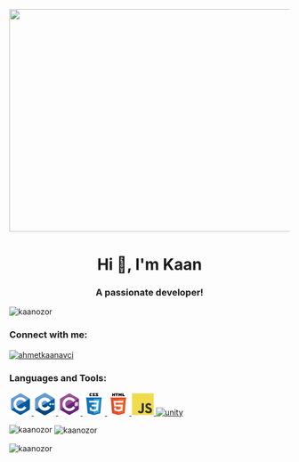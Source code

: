 <img src="https://github.com/user-attachments/assets/bafab48c-5d86-4429-b8df-746a7e6eee50" width="900" height="400" />

<h1 align="center">Hi 👋, I'm Kaan</h1>
<h3 align="center">A passionate developer!</h3>

<p align="left"> <img src="https://komarev.com/ghpvc/?username=kaanozor&label=Profile%20views&color=0e75b6&style=flat" alt="kaanozor" /> </p>



<h3 align="left">Connect with me:</h3>
<p align="left">
<a href="https://linkedin.com/in/ahmetkaanavci" target="blank"><img align="center" src="https://raw.githubusercontent.com/rahuldkjain/github-profile-readme-generator/master/src/images/icons/Social/linked-in-alt.svg" alt="ahmetkaanavci" height="30" width="40" /></a>
</p>

<h3 align="left">Languages and Tools:</h3>
<p align="left"> <a href="https://www.cprogramming.com/" target="_blank" rel="noreferrer"> <img src="https://raw.githubusercontent.com/devicons/devicon/master/icons/c/c-original.svg" alt="c" width="40" height="40"/> </a> <a href="https://www.w3schools.com/cpp/" target="_blank" rel="noreferrer"> <img src="https://raw.githubusercontent.com/devicons/devicon/master/icons/cplusplus/cplusplus-original.svg" alt="cplusplus" width="40" height="40"/> </a> <a href="https://www.w3schools.com/cs/" target="_blank" rel="noreferrer"> <img src="https://raw.githubusercontent.com/devicons/devicon/master/icons/csharp/csharp-original.svg" alt="csharp" width="40" height="40"/> </a> <a href="https://www.w3schools.com/css/" target="_blank" rel="noreferrer"> <img src="https://raw.githubusercontent.com/devicons/devicon/master/icons/css3/css3-original-wordmark.svg" alt="css3" width="40" height="40"/> </a> <a href="https://www.w3.org/html/" target="_blank" rel="noreferrer"> <img src="https://raw.githubusercontent.com/devicons/devicon/master/icons/html5/html5-original-wordmark.svg" alt="html5" width="40" height="40"/> </a> <a href="https://developer.mozilla.org/en-US/docs/Web/JavaScript" target="_blank" rel="noreferrer"> <img src="https://raw.githubusercontent.com/devicons/devicon/master/icons/javascript/javascript-original.svg" alt="javascript" width="40" height="40"/> </a> <a href="https://unity.com/" target="_blank" rel="noreferrer"> <img src="https://www.vectorlogo.zone/logos/unity3d/unity3d-icon.svg" alt="unity" width="40" height="40"/> </a> </p>

<p><img align="left" src="https://github-readme-stats.vercel.app/api/top-langs?username=kaanozor&show_icons=true&locale=en&layout=compact" alt="kaanozor" /></p>

<p>&nbsp;<img align="center" src="https://github-readme-stats.vercel.app/api?username=kaanozor&show_icons=true&locale=en" alt="kaanozor" /></p>

<p><img align="center" src="https://github-readme-streak-stats.herokuapp.com/?user=kaanozor&" alt="kaanozor" /></p>
